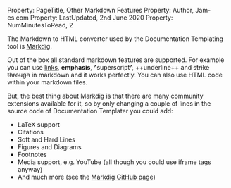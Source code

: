 Property: PageTitle, Other Markdown Features
Property: Author, Jam-es.com
Property: LastUpdated, 2nd June 2020
Property: NumMinutesToRead, 2

The Markdown to HTML converter used by the Documentation Templating tool is [Markdig](https://github.com/lunet-io/markdig).

Out of the box all standard markdown features are supported. For example you can use [links](https://google.com), **emphasis**, ^superscript^, ++underline++ and ~~strike through~~ in markdown and it works perfectly. You can also use HTML code within your markdown files.

But, the best thing about Markdig is that there are many community extensions available for it, so by only changing a couple of lines in the source code of Documentation Templater you could add:
- LaTeX support
- Citations
- Soft and Hard Lines
- Figures and Diagrams
- Footnotes
- Media support, e.g. YouTube (all though you could use iframe tags anyway)
- And much more (see the [Markdig GitHub page](https://github.com/lunet-io/markdig))